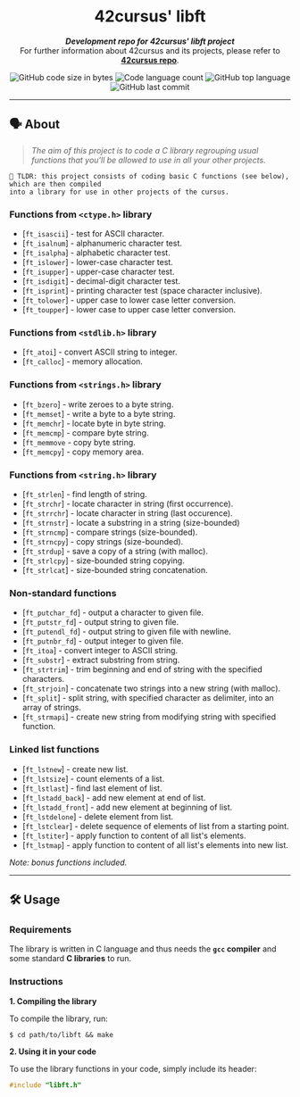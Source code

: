 <h1 align="center">
	42cursus' libft
</h1>

<p align="center">
	<b><i>Development repo for 42cursus' libft project</i></b><br>
	For further information about 42cursus and its projects, please refer to <a href="https://github.com/zstenger93"><b>42cursus repo</b></a>.
</p>

<p align="center">
	<img alt="GitHub code size in bytes" src="https://img.shields.io/github/languages/code-size/zstenger93/libft?color=lightblue" />
	<img alt="Code language count" src="https://img.shields.io/github/languages/count/zstenger93/libft?color=yellow" />
	<img alt="GitHub top language" src="https://img.shields.io/github/languages/top/zstenger93/libft?color=blue" />
	<img alt="GitHub last commit" src="https://img.shields.io/github/last-commit/zstenger93/libft?color=green" />
</p>

---

## 🗣️ About

> _The aim of this project is to code a C library regrouping usual functions that you'll be allowed to use in all your other projects._

	🚀 TLDR: this project consists of coding basic C functions (see below), which are then compiled
	into a library for use in other projects of the cursus.

### Functions from `<ctype.h>` library

* [`ft_isascii`]			- test for ASCII character.
* [`ft_isalnum`]			- alphanumeric character test.
* [`ft_isalpha`]			- alphabetic character test.
* [`ft_islower`] 	- lower-case character test.
* [`ft_isupper`] 	- upper-case character test.
* [`ft_isdigit`]			- decimal-digit character test.
* [`ft_isprint`]			- printing character test (space character inclusive).
* [`ft_tolower`]			- upper case to lower case letter conversion.
* [`ft_toupper`]			- lower case to upper case letter conversion.

### Functions from `<stdlib.h>` library

* [`ft_atoi`]		- convert ASCII string to integer.
* [`ft_calloc`]	- memory allocation.

### Functions from `<strings.h>` library

* [`ft_bzero`]		- write zeroes to a byte string.
* [`ft_memset`]		- write a byte to a byte string.
* [`ft_memchr`]		- locate byte in byte string.
* [`ft_memcmp`]		- compare byte string.
* [`ft_memmove`	- copy byte string.
* [`ft_memcpy`]		- copy memory area.

### Functions from `<string.h>` library

* [`ft_strlen`]				- find length of string.
* [`ft_strchr`]				- locate character in string (first occurrence).
* [`ft_strrchr`]			- locate character in string (last occurence).
* [`ft_strnstr`]			- locate a substring in a string (size-bounded)
* [`ft_strncmp`] 			- compare strings (size-bounded).
* [`ft_strncpy`] 	- copy strings (size-bounded).
* [`ft_strdup`]				- save a copy of a string (with malloc).
* [`ft_strlcpy`]			- size-bounded string copying.
* [`ft_strlcat`]			- size-bounded string concatenation.

### Non-standard functions

* [`ft_putchar_fd`]		- output a character to given file.
* [`ft_putstr_fd`]		- output string to given file.
* [`ft_putendl_fd`]		- output string to given file with newline.
* [`ft_putnbr_fd`]		- output integer to given file.
* [`ft_itoa`]					- convert integer to ASCII string.
* [`ft_substr`]				- extract substring from string.
* [`ft_strtrim`]			- trim beginning and end of string with the specified characters.
* [`ft_strjoin`]			- concatenate two strings into a new string (with malloc).
* [`ft_split`]				- split string, with specified character as delimiter, into an array of strings.
* [`ft_strmapi`]			- create new string from modifying string with specified function.

### Linked list functions

* [`ft_lstnew`]			- create new list.
* [`ft_lstsize`]			- count elements of a list.
* [`ft_lstlast`]			- find last element of list.
* [`ft_lstadd_back`]	- add new element at end of list.
* [`ft_lstadd_front`]	- add new element at beginning of list.
* [`ft_lstdelone`]		- delete element from list.
* [`ft_lstclear`]			- delete sequence of elements of list from a starting point.
* [`ft_lstiter`]			- apply function to content of all list's elements.
* [`ft_lstmap`]				- apply function to content of all list's elements into new list.

_Note: bonus functions included._

---

## 🛠️ Usage

### Requirements

The library is written in C language and thus needs the **`gcc` compiler** and some standard **C libraries** to run.

### Instructions

**1. Compiling the library**

To compile the library, run:

```shell
$ cd path/to/libft && make
```

**2. Using it in your code**

To use the library functions in your code, simply include its header:

```C
#include "libft.h"
```
